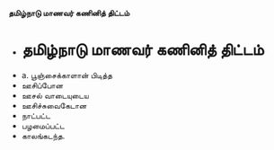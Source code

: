 **தமிழ்நாடு மாணவர் கணினித் திட்டம்**
- # தமிழ்நாடு மாணவர் கணினித் திட்டம்
- a. பூஞ்சைக்காளான் பிடித்த
- ஊசிப்போன
- ஊசல் வாடையுடைய
- ஊசிச்சுவைகேடான
- நாட்பட்ட
- பழமைப்பட்ட
- காலங்கடந்த.

